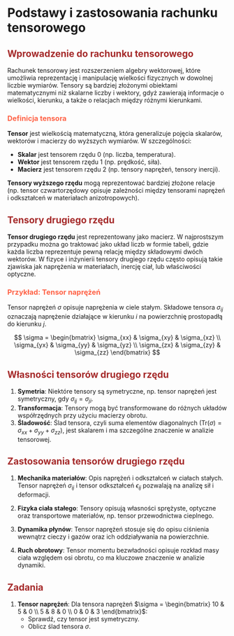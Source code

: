 <style>
h2 {
    color: brown;
}

h3 {
    color: tomato;
}

</style>

# Podstawy i zastosowania rachunku tensorowego

## Wprowadzenie do rachunku tensorowego

Rachunek tensorowy jest rozszerzeniem algebry wektorowej, które umożliwia reprezentację i manipulację wielkości fizycznych w dowolnej liczbie wymiarów. Tensory są bardziej złożonymi obiektami matematycznymi niż skalarne liczby i wektory, gdyż zawierają informacje o wielkości, kierunku, a także o relacjach między różnymi kierunkami.

### Definicja tensora

**Tensor** jest wielkością matematyczną, która generalizuje pojęcia skalarów, wektorów i macierzy do wyższych wymiarów. W szczególności:
- **Skalar** jest tensorem rzędu 0 (np. liczba, temperatura).
- **Wektor** jest tensorem rzędu 1 (np. prędkość, siła).
- **Macierz** jest tensorem rzędu 2 (np. tensory naprężeń, tensory inercji).

**Tensory wyższego rzędu** mogą reprezentować bardziej złożone relacje (np. tensor czwartorzędowy opisuje zależności między tensorami naprężeń i odkształceń w materiałach anizotropowych).

## Tensory drugiego rzędu

**Tensor drugiego rzędu** jest reprezentowany jako macierz. W najprostszym przypadku można go traktować jako układ liczb w formie tabeli, gdzie każda liczba reprezentuje pewną relację między składowymi dwóch wektorów. W fizyce i inżynierii tensory drugiego rzędu często opisują takie zjawiska jak naprężenia w materiałach, inercję ciał, lub właściwości optyczne.

### Przykład: Tensor naprężeń

Tensor naprężeń $\sigma$ opisuje naprężenia w ciele stałym. Składowe tensora $\sigma_{ij}$ oznaczają naprężenie działające w kierunku $i$ na powierzchnię prostopadłą do kierunku $j$.

$$
\sigma = \begin{bmatrix} \sigma_{xx} & \sigma_{xy} & \sigma_{xz} \\ \sigma_{yx} & \sigma_{yy} & \sigma_{yz} \\ \sigma_{zx} & \sigma_{zy} & \sigma_{zz} \end{bmatrix}
$$

## Własności tensorów drugiego rzędu

1. **Symetria**: Niektóre tensory są symetryczne, np. tensor naprężeń jest symetryczny, gdy $\sigma_{ij} = \sigma_{ji}$.
2. **Transformacja**: Tensory mogą być transformowane do różnych układów współrzędnych przy użyciu macierzy obrotu.
3. **Śladowość**: Ślad tensora, czyli suma elementów diagonalnych ($\text{Tr}(\sigma) = \sigma_{xx} + \sigma_{yy} + \sigma_{zz}$), jest skalarem i ma szczególne znaczenie w analizie tensorowej.

## Zastosowania tensorów drugiego rzędu

1. **Mechanika materiałów**: Opis naprężeń i odkształceń w ciałach stałych. Tensor naprężeń $\sigma_{ij}$ i tensor odkształceń $\epsilon_{ij}$ pozwalają na analizę sił i deformacji.
   
2. **Fizyka ciała stałego**: Tensory opisują własności sprężyste, optyczne oraz transportowe materiałów, np. tensor przewodnictwa cieplnego.

3. **Dynamika płynów**: Tensor naprężeń stosuje się do opisu ciśnienia wewnątrz cieczy i gazów oraz ich oddziaływania na powierzchnie.

4. **Ruch obrotowy**: Tensor momentu bezwładności opisuje rozkład masy ciała względem osi obrotu, co ma kluczowe znaczenie w analizie dynamiki.

## Zadania

1. **Tensor naprężeń**: Dla tensora naprężeń $\sigma = \begin{bmatrix} 10 & 5 & 0 \\ 5 & 8 & 0 \\ 0 & 0 & 3 \end{bmatrix}$:
   - Sprawdź, czy tensor jest symetryczny.
   - Oblicz ślad tensora $\sigma$.
